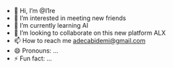 - 👋 Hi, I’m @I1re
- 👀 I’m interested in meeting new friends
- 🌱 I’m currently learning AI
- 💞️ I’m looking to collaborate on this new platform ALX
- 📫 How to reach me adecabidemi@gmail.com
- 😄 Pronouns: ...
- ⚡ Fun fact: ...

<!---
I1re/I1re is a ✨ special ✨ repository because its `README.md` (this file) appears on your GitHub profile.
You can click the Preview link to take a look at your changes.
--->

